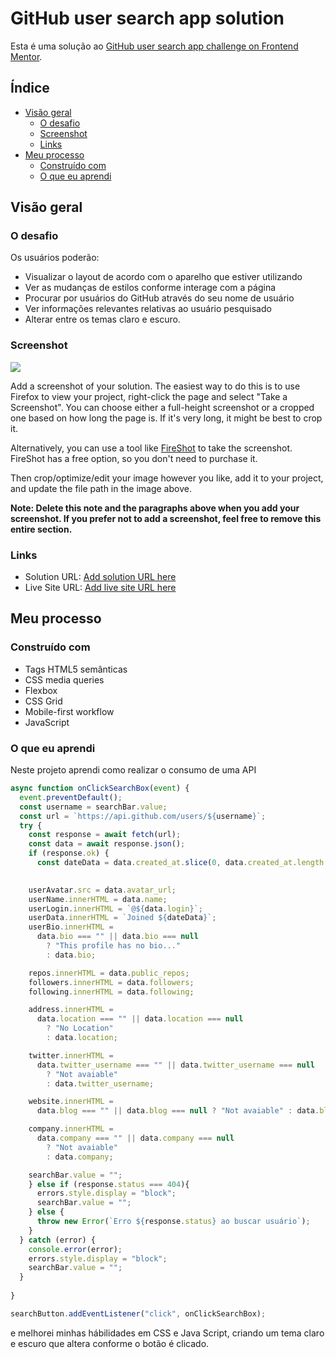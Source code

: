 # GitHub user search app solution

Esta é uma solução ao [GitHub user search app challenge on Frontend Mentor](https://www.frontendmentor.io/challenges/github-user-search-app-Q09YOgaH6).

## Índice

- [Visão geral](#visão-geral)
  - [O desafio](#o-desafio)
  - [Screenshot](#screenshot)
  - [Links](#links)
- [Meu processo](#meu-processo)
  - [Construído com](#construído-com)
  - [O que eu aprendi](#o-que-eu-aprendi)

## Visão geral

### O desafio

Os usuários poderão:

- Visualizar o layout de acordo com o aparelho que estiver utilizando
- Ver as mudanças de estilos conforme interage com a página
- Procurar por usuários do GitHub através do seu nome de usuário
- Ver informações relevantes relativas ao usuário pesquisado
- Alterar entre os temas claro e escuro.

### Screenshot

![](./screenshot.jpg)

Add a screenshot of your solution. The easiest way to do this is to use Firefox to view your project, right-click the page and select "Take a Screenshot". You can choose either a full-height screenshot or a cropped one based on how long the page is. If it's very long, it might be best to crop it.

Alternatively, you can use a tool like [FireShot](https://getfireshot.com/) to take the screenshot. FireShot has a free option, so you don't need to purchase it. 

Then crop/optimize/edit your image however you like, add it to your project, and update the file path in the image above.

**Note: Delete this note and the paragraphs above when you add your screenshot. If you prefer not to add a screenshot, feel free to remove this entire section.**

### Links

- Solution URL: [Add solution URL here](https://your-solution-url.com)
- Live Site URL: [Add live site URL here](https://your-live-site-url.com)

## Meu processo

### Construído com

- Tags HTML5 semânticas
- CSS media queries
- Flexbox
- CSS Grid
- Mobile-first workflow
- JavaScript


### O que eu aprendi

Neste projeto aprendi como realizar o consumo de uma API
```js
async function onClickSearchBox(event) {
  event.preventDefault();
  const username = searchBar.value;
  const url = `https://api.github.com/users/${username}`;
  try {
    const response = await fetch(url);
    const data = await response.json();
    if (response.ok) {
      const dateData = data.created_at.slice(0, data.created_at.length - 10);

  
    userAvatar.src = data.avatar_url;
    userName.innerHTML = data.name;
    userLogin.innerHTML = `@${data.login}`;
    userData.innerHTML = `Joined ${dateData}`;
    userBio.innerHTML =
      data.bio === "" || data.bio === null
        ? "This profile has no bio..."
        : data.bio;

    repos.innerHTML = data.public_repos;
    followers.innerHTML = data.followers;
    following.innerHTML = data.following;

    address.innerHTML =
      data.location === "" || data.location === null
        ? "No Location"
        : data.location;

    twitter.innerHTML =
      data.twitter_username === "" || data.twitter_username === null
        ? "Not avaiable"
        : data.twitter_username;

    website.innerHTML =
      data.blog === "" || data.blog === null ? "Not avaiable" : data.blog;

    company.innerHTML =
      data.company === "" || data.company === null
        ? "Not avaiable"
        : data.company;

    searchBar.value = "";
    } else if (response.status === 404){
      errors.style.display = "block";
      searchBar.value = "";
    } else {
      throw new Error(`Erro ${response.status} ao buscar usuário`);
    }
  } catch (error) {
    console.error(error);
    errors.style.display = "block";
    searchBar.value = "";
  }
  
}

searchButton.addEventListener("click", onClickSearchBox);
```

e melhorei minhas hábilidades em CSS e Java Script, criando um tema claro e escuro que altera conforme o botão é clicado.
